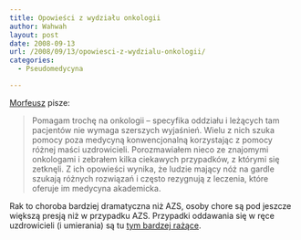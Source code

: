 ```yaml
---
title: Opowieści z wydziału onkologii
author: Wahwah
layout: post
date: 2008-09-13
url: /2008/09/13/opowiesci-z-wydzialu-onkologii/
categories:
  - Pseudomedycyna

---
```

[Morfeusz][1] pisze:

> Pomagam trochę na onkologii &#8211; specyfika oddziału i leżących tam pacjentów nie wymaga szerszych wyjaśnień. Wielu z nich szuka pomocy poza medycyną konwencjonalną korzystając z pomocy różnej maści uzdrowicieli. Porozmawiałem nieco ze znajomymi onkologami i zebrałem kilka ciekawych przypadków, z którymi się zetknęli. Z ich opowieści wynika, że ludzie mający nóż na gardle szukają różnych rozwiązań i często rezygnują z leczenia, które oferuje im medycyna akademicka.

Rak to choroba bardziej dramatyczna niż AZS, osoby chore są pod jeszcze większą presją niż w przypadku AZS. Przypadki oddawania się w ręce uzdrowicieli (i umierania) są tu [tym bardzej rażące][2].

 [1]: http://morfeusz.blox.pl/
 [2]: http://morfeusz.blox.pl/2008/09/Leczenie-chorob-nowotworowych.html